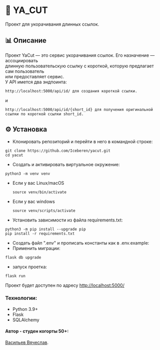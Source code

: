 # 🐍 YA_CUT
Проект для укорачивания длинных ссылок.    

## 📊 Описание
Проект YaCut — это сервис укорачивания ссылок. Его назначение — ассоциировать   
длинную пользовательскую ссылку с короткой, которую предлагает сам пользователь   
или предоставляет сервис.    
У API имется два эндпоинта:
```
http://localhost:5000/api/id/ для создания короткой ссылки.
```
и    
```
http://localhost:5000/api/id/{short_id} для получения оригинальной ссылки по короткой ссылки short_id.
```    

## ⚙️ Установка
- Клонировать репозиторий и перейти в него в командной строке:

```
git clone https://github.com/Iceberen/yacut.git
cd yacut
```
- Cоздать и активировать виртуальное окружение:

```
python3 -m venv venv
```

* Если у вас Linux/macOS

    ```
    source venv/bin/activate
    ```

* Если у вас windows

    ```
    source venv/scripts/activate
    ```

- Установить зависимости из файла requirements.txt:

```
python3 -m pip install --upgrade pip
pip install -r requirements.txt
```
- Создать файл ".env" и прописать константы как в .env.example:
- Применить миграции:
```
flask db upgrade
```
- запуск проетка:
```
flask run
```
Проект будет доступен по адресу [http://localhost:5000/](http://localhost:5000/)     

### Технологии:
- Python 3.9+
- Flask
- SQLAlchemy

#### Автор - студен когорты 50+:
[Васильев Вячеслав](https://github.com/Iceberen).